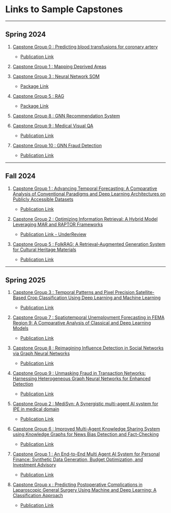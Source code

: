 # Links to Sample Capstones


----

## Spring  2024


1. [Capstone Group 0 : Predicting blood transfusions for coronary artery]()

    - [Publication Link](https://link.springer.com/article/10.1007/s00521-024-10309-9)



2. [Capstone Group 1 : Mapping Deprived Areas](https://github.com/akhil97/Capstone-Group1)



3. [Capstone Group 3 : Neural Network SOM](https://github.com/amir-jafari/SOM)

   - [Package Link](https://pypi.org/project/NNSOM/)



4. [Capstone Group 5 : RAG](https://github.com/arjbingly/grag)

   - [Package Link](https://pypi.org/project/grag/)



5. [Capstone Group 8 : GNN Recommendation System](https://github.com/twallett/DynamicRecSys)



6. [Capstone Group 9 : Medical Visual QA](https://github.com/KumarAditya98/Medical-Visual-Question-Answering-using-Multimodal-Fusion)

    - [Publication Link](https://link.springer.com/article/10.1007/s00521-024-10318-8)



7. [Capstone Group 10 : GNN Fraud Detection](https://github.com/ChiragLakhanpal/Leveraging-Graph-Based-Learning-for-Enhanced-Fraud-Detection)
    
    - [Publication Link](https://link.springer.com/article/10.1007/s00521-024-10397-7?utm_source=rct_congratemailt&utm_medium=email&utm_campaign=nonoa_20240917&utm_content=10.1007%2Fs00521-024-10397-7)


----

## Fall 2024


1. [Capstone Group 1 : Advancing Temporal Forecasting: A Comparative Analysis of Conventional Paradigms and Deep Learning Architectures on Publicly Accessible Datasets](https://github.com/hslgao4/Capstone-Group-1)

    - [Publication Link](https://link.springer.com/article/10.1007/s00521-025-11324-0)

2. [Capstone Group 2 : Optimizing Information Retrieval: A Hybrid Model Leveraging MAR and RAPTOR Frameworks](https://github.com/Akamemz/MAR-RAPTOR-hybrid-model)

    - [Publication Link - UnderReview]()

3. [Capstone Group 5 : FolkRAG: A Retrieval-Augmented Generation System for Cultural Heritage Materials](https://github.com/GWU-MS-DS/Capstone)

    - [Publication Link](https://link.springer.com/article/10.1007/s00521-025-11455-4)
----

## Spring 2025
1. [Capstone Group 3 : Temporal Patterns and Pixel Precision Satellite-Based Crop Classification Using Deep Learning and Machine Learning](https://github.com/DishaKacha7/Capstone_Group_3/tree/main)

    - [Publication Link]()
   
2. [Capstone Group 7 : Spatiotemporal Unemployment Forecasting in FEMA Region 9: A Comparative Analysis of Classical and Deep Learning Models](https://github.com/KhushJShah/Group-7-PDFM)

    - [Publication Link]()

3. [Capstone Group 8 : Reimagining Influence Detection in Social Networks via Graph Neural Networks](https://github.com/KanishkGoel1999/Group-8-Capstone-)

    - [Publication Link]()

4. [Capstone Group 9 : Unmasking Fraud in Transaction Networks: Harnessing Heterogeneous Graph Neural Networks for Enhanced Detection](https://github.com/KanishkGoel1999/Capstone_project_Kanishk_Goel)

    - [Publication Link]()

5. [Capstone Group 2 : MediSyn: A Synergistic multi-agent AI system for IPE in medical domain](https://github.com/parv-bhargava/MediSyn)

    - [Publication Link]()

6. [Capstone Group 6 : Improved Multi-Agent Knowledge Sharing System using Knowledge Graphs for News Bias Detection and Fact-Checking](https://github.com/Modupeolawuraola/Multi-Agent-System-with-Knowledge-Sharing-For-News-Evaluation)

    - [Publication Link]()

7. [Capstone Group 1 : An End-to-End Multi Agent AI System for Personal Finance: Synthetic Data Generation, Budget Optimization, and Investment Advisory](https://github.com/aman-jaglan/Capstone_Project)

    - [Publication Link]()

8. [Capstone Group x : Predicting Postoperative Complications in Laparoscopic General Surgery Using Machine and Deep Learning: A Classification Approach]()

    - [Publication Link]()

